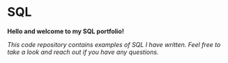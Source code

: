 # SQL

**Hello and welcome to my SQL portfolio!**

_This code repository contains examples of SQL I have written. Feel free to take a look and reach out if you have any questions._
